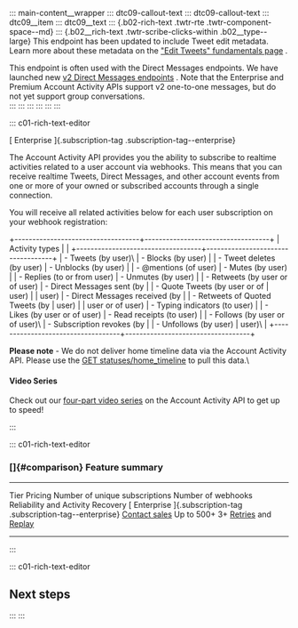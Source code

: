 ::: main-content__wrapper
::: dtc09-callout-text
::: dtc09-callout-text
::: dtc09__item
::: dtc09__text
::: {.b02-rich-text .twtr-rte .twtr-component-space--md}
::: {.b02__rich-text .twtr-scribe-clicks-within .b02__type--large}
This endpoint has been updated to include Tweet edit metadata. Learn
more about these metadata on the [\"Edit Tweets\" fundamentals
page](/en/docs/twitter-api/enterprise/edit-tweets) .

This endpoint is often used with the Direct Messages endpoints. We have
launched new [v2 Direct Messages
endpoints](/en/docs/twitter-api/direct-messages/manage/introduction) .
Note that the Enterprise and Premium Account Activity APIs support v2
one-to-one messages, but do not yet support group conversations.\
:::
:::
:::
:::
:::
:::

::: c01-rich-text-editor
<div>

[ Enterprise ]{.subscription-tag .subscription-tag--enterprise}

The Account Activity API provides you the ability to subscribe to
realtime activities related to a user account via webhooks. This means
that you can receive realtime Tweets, Direct Messages, and other account
events from one or more of your owned or subscribed accounts through a
single connection.

You will receive all related activities below for each user subscription
on your webhook registration:

+-----------------------------------+-----------------------------------+
| Activity types                    |                                   |
+-----------------------------------+-----------------------------------+
| -   Tweets (by user)\             | -   Blocks (by user)              |
| -   Tweet deletes (by user)       | -   Unblocks (by user)            |
| -   \@mentions (of user)          | -   Mutes (by user)               |
| -   Replies (to or from user)     | -   Unmutes (by user)             |
| -   Retweets (by user or of user) | -   Direct Messages sent (by      |
| -   Quote Tweets (by user or of   |     user)                         |
|     user)                         | -   Direct Messages received (by  |
| -   Retweets of Quoted Tweets (by |     user)                         |
|     user or of user)              | -   Typing indicators (to user)   |
| -   Likes (by user or of user)    | -   Read receipts (to user)       |
| -   Follows (by user or of user)\ | -   Subscription revokes (by      |
| -   Unfollows (by user)           |     user)\                        |
+-----------------------------------+-----------------------------------+

**Please note** - We do not deliver home timeline data via the Account
Activity API. Please use the [GET
statuses/home_timeline](/en/docs/tweets/timelines/api-reference/get-statuses-home_timeline)
to pull this data.\

#### Video Series

Check out our [four-part video
series](https://www.youtube.com/watch?v=otPxejFhyy8&index=0&list=PLFKjcMIU2WshGG6Yj940XM7Z6BFs1zfBg)
on the Account Activity API to get up to speed!

</div>
:::

::: c01-rich-text-editor
<div>

### []{#comparison} Feature summary

  ----------------------------------------------------------------- ----------------------------------------------------------------------- -------------------------------- -------------------- -------------------------------------------------------------------------------------------------------------------------------------------------------------------------------------------------------------------------------------------
  Tier                                                              Pricing                                                                 Number of unique subscriptions   Number of webhooks   Reliability and Activity Recovery
  [ Enterprise ]{.subscription-tag .subscription-tag--enterprise}   [Contact sales](/content/developer-twitter/en/enterprise-application)   Up to 500+                       3+                   [Retries](/content/developer-twitter/en/docs/twitter-api/enterprise/account-activity-api/guides/activity-retries) and [Replay](/content/developer-twitter/en/docs/twitter-api/enterprise/account-activity-api/guides/activity-replay-api)
  ----------------------------------------------------------------- ----------------------------------------------------------------------- -------------------------------- -------------------- -------------------------------------------------------------------------------------------------------------------------------------------------------------------------------------------------------------------------------------------

</div>
:::

::: c01-rich-text-editor
## Next steps
:::
:::
